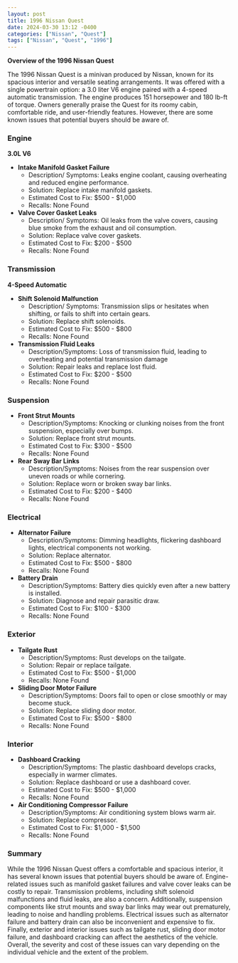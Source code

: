 ```yaml
---
layout: post
title: 1996 Nissan Quest
date: 2024-03-30 13:12 -0400
categories: ["Nissan", "Quest"]
tags: ["Nissan", "Quest", "1996"]
---
```

**Overview of the 1996 Nissan Quest**

The 1996 Nissan Quest is a minivan produced by Nissan, known for its spacious interior and versatile seating arrangements. It was offered with a single powertrain option: a 3.0 liter V6 engine paired with a 4-speed automatic transmission. The engine produces 151 horsepower and 180 lb-ft of torque. Owners generally praise the Quest for its roomy cabin, comfortable ride, and user-friendly features. However, there are some known issues that potential buyers should be aware of.

### Engine

**3.0L V6**

* **Intake Manifold Gasket Failure**
    * Description/ Symptoms: Leaks engine coolant, causing overheating and reduced engine performance.
    * Solution: Replace intake manifold gaskets.
    * Estimated Cost to Fix: $500 - $1,000
    * Recalls: None Found
* **Valve Cover Gasket Leaks**
    * Description/ Symptoms: Oil leaks from the valve covers, causing blue smoke from the exhaust and oil consumption.
    * Solution: Replace valve cover gaskets.
    * Estimated Cost to Fix: $200 - $500
    * Recalls: None Found

### Transmission

**4-Speed Automatic**

* **Shift Solenoid Malfunction** 
    * Description/ Symptoms: Transmission slips or hesitates when shifting, or fails to shift into certain gears.
    * Solution: Replace shift solenoids.
    * Estimated Cost to Fix: $500 - $800
    * Recalls: None Found
* **Transmission Fluid Leaks**
    * Description/Symptoms: Loss of transmission fluid, leading to overheating and potential transmission damage
    * Solution: Repair leaks and replace lost fluid.
    * Estimated Cost to Fix: $200 - $500
    * Recalls: None Found


### Suspension

* **Front Strut Mounts**
    * Description/Symptoms: Knocking or clunking noises from the front suspension, especially over bumps.
    * Solution: Replace front strut mounts.
    * Estimated Cost to Fix: $300 - $500
    * Recalls: None Found
* **Rear Sway Bar Links**
    * Description/Symptoms: Noises from the rear suspension over uneven roads or while cornering.
    * Solution: Replace worn or broken sway bar links.
    * Estimated Cost to Fix: $200 - $400
    * Recalls: None Found

### Electrical

* **Alternator Failure**
    * Description/Symptoms: Dimming headlights, flickering dashboard lights, electrical components not working.
    * Solution: Replace alternator.
    * Estimated Cost to Fix: $500 - $800
    * Recalls: None Found
* **Battery Drain**
    * Description/Symptoms: Battery dies quickly even after a new battery is installed.
    * Solution: Diagnose and repair parasitic draw.
    * Estimated Cost to Fix: $100 - $300
    * Recalls: None Found

### Exterior

* **Tailgate Rust**
    * Description/Symptoms: Rust develops on the tailgate.
    * Solution: Repair or replace tailgate.
    * Estimated Cost to Fix: $500 - $1,000
    * Recalls: None Found
* **Sliding Door Motor Failure**
    * Description/Symptoms: Doors fail to open or close smoothly or may become stuck.
    * Solution: Replace sliding door motor.
    * Estimated Cost to Fix: $500 - $800
    * Recalls: None Found

### Interior

* **Dashboard Cracking**
    * Description/Symptoms: The plastic dashboard develops cracks, especially in warmer climates.
    * Solution: Replace dashboard or use a dashboard cover.
    * Estimated Cost to Fix: $500 - $1,000
    * Recalls: None Found
* **Air Conditioning Compressor Failure**
    * Description/Symptoms: Air conditioning system blows warm air.
    * Solution: Replace compressor.
    * Estimated Cost to Fix: $1,000 - $1,500
    * Recalls: None Found

### Summary

While the 1996 Nissan Quest offers a comfortable and spacious interior, it has several known issues that potential buyers should be aware of. Engine-related issues such as manifold gasket failures and valve cover leaks can be costly to repair. Transmission problems, including shift solenoid malfunctions and fluid leaks, are also a concern. Additionally, suspension components like strut mounts and sway bar links may wear out prematurely, leading to noise and handling problems. Electrical issues such as alternator failure and battery drain can also be inconvenient and expensive to fix. Finally, exterior and interior issues such as tailgate rust, sliding door motor failure, and dashboard cracking can affect the aesthetics of the vehicle. Overall, the severity and cost of these issues can vary depending on the individual vehicle and the extent of the problem.
